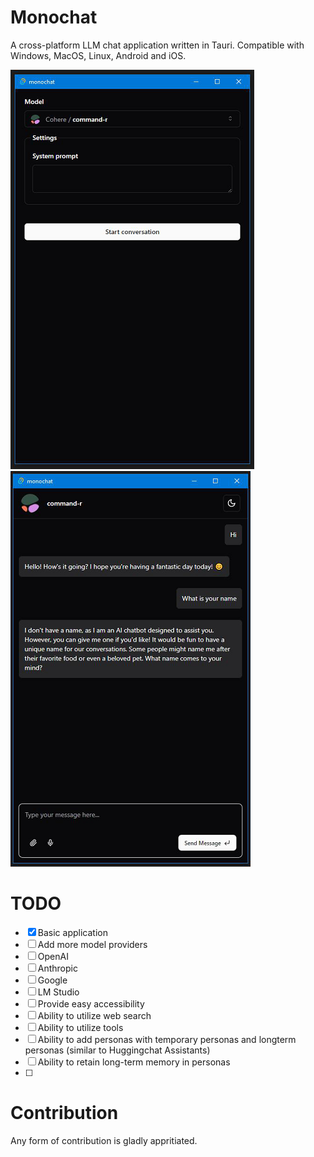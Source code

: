 # Monochat
A cross-platform LLM  chat application written in Tauri. Compatible with Windows, MacOS, Linux, Android and iOS.

![Screenshot 1](screenshot-1.png)
![Screenshot 2](screenshot-2.png)

# TODO

 - [x] Basic application
 - [ ] Add more model providers
  - [ ] OpenAI
  - [ ] Anthropic
  - [ ] Google
  - [ ] LM Studio
 - [ ] Provide easy accessibility
 - [ ] Ability to utilize web search
 - [ ] Ability to utilize tools
 - [ ] Ability to add personas with temporary personas and longterm personas (similar to Huggingchat Assistants)
 - [ ] Ability to retain long-term memory in personas
 - [ ]

# Contribution

Any form of contribution is gladly appritiated.
